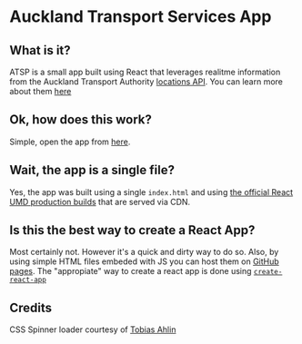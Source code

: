 # Auckland Transport Services App

## What is it?
ATSP is a small app built using React that leverages realitme information from the Auckland Transport Authority [locations API](https://dev-portal.at.govt.nz/products). You can learn more about them [here](https://at.govt.nz/about-us/)

## Ok, how does this work?
Simple, open the app from [here](https://jmmarco.github.io/auckland-transport-info/).

## Wait, the app is a single file?
Yes, the app was built using a single `index.html` and using [the official React UMD production builds](https://reactjs.org/docs/cdn-links.html) that are served via CDN.

## Is this the best way to create a React App?
Most certainly not. However it's a quick and dirty way to do so. Also, by using simple HTML files embeded with JS you can host them on [GitHub pages](https://pages.github.com/).
The "appropiate" way to create a react app is done using [`create-react-app`](https://reactjs.org/docs/add-react-to-a-new-app.html#create-react-app)

## Credits
CSS Spinner loader courtesy of [Tobias Ahlin](http://tobiasahlin.com/spinkit/)
